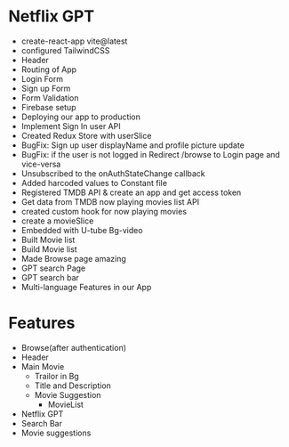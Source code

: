 # Netflix GPT

- create-react-app vite@latest
- configured TailwindCSS
- Header
- Routing of App
- Login Form
- Sign up Form
- Form Validation
- Firebase setup
- Deploying our app to production
- Implement Sign In user API
- Created Redux Store with userSlice
- BugFix: Sign up user displayName and profile picture update
- BugFix: if the user is not logged in Redirect /browse to Login page and vice-versa
- Unsubscribed  to the onAuthStateChange callback
- Added harcoded values to Constant file
- Registered TMDB API & create an app and get access token  
- Get data from TMDB now playing movies list API
- created custom hook for now playing movies
- create a movieSlice
- Embedded with U-tube Bg-video 
- Built Movie list
- Build Movie list
- Made Browse page amazing
- GPT search Page
- GPT search bar
- Multi-language Features in our App
# Features
- Browse(after authentication)
 - Header
 - Main Movie
   - Trailor in Bg
   - Title and Description
   - Movie Suggestion 
     - MovieList
- Netflix GPT
 - Search Bar
 - Movie suggestions